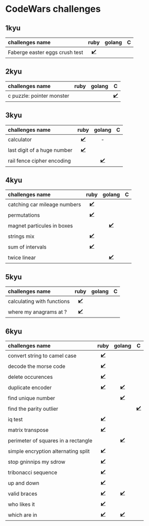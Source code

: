 # CodeWars challenges

## 1kyu
| **challenges name**                 |  ruby                                                          | golang                                                       | C                                         |
| :---------------------------------- | :------------------------------------------------------------: | :----------------------------------------------------------: | :---------------------------------------: |
| Faberge easter eggs crush test      | [✔️](./ruby/1kyu/faberge_easter_eggs_crush_test.rb)           | []()                                                         | []()                                      | 

## 2kyu
| **challenges name**                 |  ruby                                                          | golang                                                       | C                                         |
| :---------------------------------- | :------------------------------------------------------------: | :----------------------------------------------------------: | :---------------------------------------: |
| c puzzle: pointer monster           | []()                                                           | []()                                                         | [✔️](./c/2kyu/c_puzzle_pointer_monster.c) | 


## 3kyu
| **challenges name**                 |  ruby                                                          | golang                                                       | C                                         |
| :---------------------------------- | :------------------------------------------------------------: | :----------------------------------------------------------: | :---------------------------------------: |
| calculator                          | [✔️](./ruby/3kyu/calculator.rb)                               | -                                                             | []()                                      |
| last digit of a huge number         | [✔️](./ruby/3kyu/last_digit_of_a_huge_number.rb)              | []()                                                          | []()                                      |
| rail fence cipher encoding          | []()                                                           | [✔️](./golang/3kyu/rail_fence_cipher_encoding.go)            | []()                                      |

## 4kyu
| **challenges name**                 |  ruby                                                          | golang                                                       | C                                         |
| :---------------------------------- | :------------------------------------------------------------: | :----------------------------------------------------------: | :---------------------------------------: |
| catching car mileage numbers        | [✔️](./ruby/4kyu/catching_car_mileage_numbers.rb)             | []()                                                         | []()                                      |
| permutations                        | [✔️](./ruby/4kyu/permutations.rb)                             | []()                                                         | []()                                      |
| magnet particules in boxes          | []()                                                           | [✔️](./golang/4kyu/magnet_particles_in_boxes.go)            | []()                                      |
| strings mix                         | [✔️](./ruby/4kyu/strings_mix.rb)                              | []()                                                         | []()                                      |
| sum of intervals                    | [✔️](./ruby/4kyu/sum_of_intervals.rb)                         | []()                                                         | []()                                      |
| twice linear                        | []()                                                           | [✔️](./golang/4kyu/twice_linear.go)                         | []()                                      |

## 5kyu
| **challenges name**                 |  ruby                                                          | golang                                                       | C                                         |
| :---------------------------------- | :------------------------------------------------------------: | :----------------------------------------------------------: | :---------------------------------------: |
| calculating with functions          | [✔️](./ruby/5kyu/calculating_with_functions.rb)                | []()                                                        | []()                                      |
| where my anagrams at ?              | [✔️](./ruby/5kyu/where_my_anagrams_at.rb)                      |                                                             | []()                                      |

## 6kyu
| **challenges name**                 |  ruby                                                          | golang                                                       | C                                         |
| :---------------------------------- | :------------------------------------------------------------: | :----------------------------------------------------------: | :---------------------------------------: |
| convert string to camel case        | [✔️](./ruby/6kyu/convert_string_to_camel_case.rb)              | []()                                                        | []()                                      |
| decode the morse code               | [✔️](./ruby/6kyu/decode_the_morse_code.rb)                     | []()                                                        | []()                                      |
| delete occurences                   | [✔️](./ruby/6kyu/delete_occurences.rb)                         | []()                                                        | []()                                      |
| duplicate encoder                   | [✔️](./ruby/6kyu/duplicate_encoder.rb)                         | [✔️](./golang/6kyu/duplicate_encoder.go)                    | []()                                     |
| find unique number                  | []()                                                            | [✔️](./golang/6kyu/find_unique_number.go)                  | []()                                      |
| find the parity outlier             | []()                                                            | []()                                                        | [✔️](./c/6kyu/find_the_parity_outlier.c) |
| iq test                             | [✔️](./ruby/6kyu/iq_test.rb)                                   | []()                                                        | []()                                      |
| matrix transpose                    | [✔️](./ruby/6kyu/matrix_transpose.rb)                          | []()                                                        | []()                                      |
| perimeter of squares in a rectangle | []()                                                            | [✔️](./golang/6kyu/perimeter_of_squares_in_a_rectangle.go) | []()                                      | 
| simple encryption alternating split | [✔️](./ruby/6kyu/simple_encryption_alternating_split.rb)       | []()                                                        | []()                                      |
| stop gninnips my sdrow              | [✔️](./ruby/6kyu/stop_gninnips_my_sdrow.rb)                    | []()                                                        | []()                                      |
| tribonacci sequence                 | [✔️](./ruby/6kyu/tribonacci_sequence.rb)                       | []()                                                        | []()                                      |
| up and down                         | [✔️](./ruby/6kyu/up_and_down.rb)                               | []()                                                        | []()                                      |
| valid braces                        | [✔️](./ruby/6kyu/valid_braces.rb)                              | [✔️](./golang/6kyu/valid_braces.go)                         | []()                                     |
| who likes it                        | [✔️](./ruby/6kyu/who_likes_it.rb)                              | []()                                                        | []()                                      |
| which are in                        | [✔️](./ruby/6kyu/which_are_in.rb)                              | [✔️](./golang/6kyu/which_are_in.go)                         | []()                                      |
